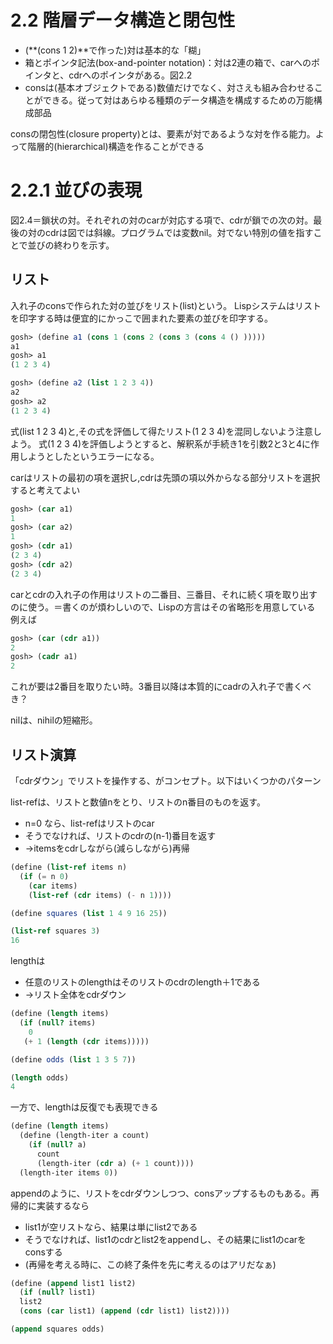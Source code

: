 # 2.2 階層データ構造と閉包性

* (**(cons 1 2)**で作った)対は基本的な「糊」
* 箱とポインタ記法(box-and-pointer notation)：対は2連の箱で、carへのポインタと、cdrへのポインタがある。図2.2
* consは(基本オブジェクトである)数値だけでなく、対さえも組み合わせることができる。従って対はあらゆる種類のデータ構造を構成するための万能構成部品

consの閉包性(closure property)とは、要素が対であるような対を作る能力。よって階層的(hierarchical)構造を作ることができる

# 2.2.1 並びの表現

図2.4＝鎖状の対。それぞれの対のcarが対応する項で、cdrが鎖での次の対。最後の対のcdrは図では斜線。プログラムでは変数nil。対でない特別の値を指すことで並びの終わりを示す。

## リスト

入れ子のconsで作られた対の並びをリスト(list)という。
Lispシステムはリストを印字する時は便宜的にかっこで囲まれた要素の並びを印字する。

```Scheme
gosh> (define a1 (cons 1 (cons 2 (cons 3 (cons 4 () )))))
a1
gosh> a1
(1 2 3 4)

gosh> (define a2 (list 1 2 3 4))
a2
gosh> a2
(1 2 3 4)
```

式(list 1 2 3 4)と,その式を評価して得たリスト(1 2 3 4)を混同しないよう注意しよう。
式(1 2 3 4)を評価しようとすると、解釈系が手続き1を引数2と3と4に作用しようとしたというエラーになる。

carはリストの最初の項を選択し,cdrは先頭の項以外からなる部分リストを選択すると考えてよい

```Scheme
gosh> (car a1)
1
gosh> (car a2)
1
gosh> (cdr a1)
(2 3 4)
gosh> (cdr a2)
(2 3 4)
```

carとcdrの入れ子の作用はリストの二番目、三番目、それに続く項を取り出すのに使う。＝書くのが煩わしいので、Lispの方言はその省略形を用意している 例えば

```Scheme
gosh> (car (cdr a1))
2
gosh> (cadr a1)
2
```

これが要は2番目を取りたい時。3番目以降は本質的にcadrの入れ子で書くべき？

nilは、nihilの短縮形。

## リスト演算

「cdrダウン」でリストを操作する、がコンセプト。以下はいくつかのパターン

list-refは、リストと数値nをとり、リストのn番目のものを返す。
* n=0 なら、list-refはリストのcar
* そうでなければ、リストのcdrの(n-1)番目を返す
* →itemsをcdrしながら(減らしながら)再帰

```Scheme
(define (list-ref items n)
  (if (= n 0)
    (car items)
    (list-ref (cdr items) (- n 1))))

(define squares (list 1 4 9 16 25))

(list-ref squares 3)
16
```

lengthは
* 任意のリストのlengthはそのリストのcdrのlength＋1である
* →リスト全体をcdrダウン

```Scheme
(define (length items)
  (if (null? items)
    0
   (+ 1 (length (cdr items)))))

(define odds (list 1 3 5 7))

(length odds)
4
```

一方で、lengthは反復でも表現できる

```Scheme
(define (length items)
  (define (length-iter a count)
    (if (null? a)
      count
      (length-iter (cdr a) (+ 1 count))))
  (length-iter items 0))
```

appendのように、リストをcdrダウンしつつ、consアップするものもある。再帰的に実装するなら
* list1が空リストなら、結果は単にlist2である
* そうでなければ、list1のcdrとlist2をappendし、その結果にlist1のcarをconsする
* (再帰を考える時に、この終了条件を先に考えるのはアリだなぁ)

```Scheme
(define (append list1 list2)
  (if (null? list1)
  list2
  (cons (car list1) (append (cdr list1) list2))))

(append squares odds)
```






